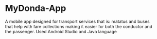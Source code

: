 # MyDonda-App
A mobile app designed for transport services that is: matatus and buses that help with fare collections making it easier for both the conductor and the passenger.
Used Android Studio and Java language
